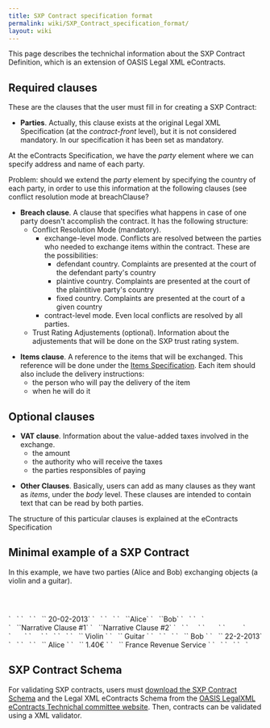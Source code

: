 ```yaml
---
title: SXP Contract specification format
permalink: wiki/SXP_Contract_specification_format/
layout: wiki
---
```


This page describes the technichal information about the SXP Contract
Definition, which is an extension of OASIS Legal XML eContracts.

Required clauses
----------------

These are the clauses that the user must fill in for creating a SXP
Contract:

-   **Parties**. Actually, this clause exists at the original Legal XML
    Specification (at the *contract-front* level), but it is not
    considered mandatory. In our specification it has been set
    as mandatory.

At the eContracts Specification, we have the *party* element where we
can specify address and name of each party.

Problem: should we extend the *party* element by specifying the country
of each party, in order to use this information at the following clauses
(see conflict resolution mode at breachClause?

-   **Breach clause**. A clause that specifies what happens in case of
    one party doesn't accomplish the contract. It has the following
    structure:
    -   Conflict Resolution Mode (mandatory).
        -   exchange-level mode. Conflicts are resolved between the
            parties who needed to exchange items within the contract.
            These are the possibilities:
            -   defendant country. Complaints are presented at the court
                of the defendant party's country
            -   plaintive country. Complaints are presented at the court
                of the plaintitive party's country
            -   fixed country. Complaints are presented at the court of
                a given country
        -   contract-level mode. Even local conflicts are resolved by
            all parties.
    -   Trust Rating Adjustements (optional). Information about the
        adjustements that will be done on the SXP trust rating system.

<!-- -->

-   **Items clause**. A reference to the items that will be exchanged.
    This reference will be done under the [Items
    Specification](/wiki/Items_Specification "wikilink"). Each item should
    also include the delivery instructions:
    -   the person who will pay the delivery of the item
    -   when he will do it

Optional clauses
----------------

-   **VAT clause**. Information about the value-added taxes involved in
    the exchange.
    -   the amount
    -   the authority who will receive the taxes
    -   the parties responsibles of paying

<!-- -->

-   **Other Clauses**. Basically, users can add as many clauses as they
    want as *items*, under the *body* level. These clauses are intended
    to contain text that can be read by both parties.

The structure of this particular clauses is explained at the eContracts
Specification

Minimal example of a SXP Contract
---------------------------------

In this example, we have two parties (Alice and Bob) exchanging objects
(a violin and a guitar).

<?xml version="1.0"?>
`  `<contract xmlns="urn:oasis:names:tc:eContracts:1:0"
    xmlns:xsi="http://www.w3.org/2001/XMLSchema-instance"
    xmlns:sxp="http://secure-exchange-protocols.org/index.php?title=SXP_Contract"
    xsi:schemaLocation="urn:oasis:names:tc:eContracts:1:0 SXPContract.xsd">  
`   `

<title>
<text>Contract between Alice and Bob</text>

</title>
`   `<contract-front>  
`   `<date-block>  
`   `<date>` 20-02-2013`</date>  
`   `</date-block>  
`   `<parties>  
`   `<party>`Alice`</party>  
`   `<party>`Bob`</party>  
`   `</parties>  
`   `</contract-front>

<body>
`   `<item><block><text>`Narrative Clause #1`</text></block></item>  
`   `<item><block><text>`Narrative Clause #2`</text></block></item>  
`   `<breachClause>  
`     `<conflictResolutionMode>  
`       `<exchange-level>  
`         `<defendantCountry/>  
`       `</exchange-level>  
`     `</conflictResolutionMode>  
`   `</breachClause>  
`   `<objects>  
`   `<object>` Violin `</object>  
`   `<object>` Guitar `</object>  
`   `</objects>  
`   `<deliveryClause>  
`   `<party>` Bob `</party>  
`   `<date>` 22-2-2013`</date>  
`   `</deliveryClause>  
`   `<vatClause>  
`   `<party>` Alice `</party>  
`   `<amount>` 1.40€ `</amount>  
`   `<authority>` France Revenue Service `</authority>  
`   `</vatClause>  
`   `

</body>
`   `</contract>

SXP Contract Schema
-------------------

For validating SXP contracts, users must [download the SXP Contract
Schema](https://docs.google.com/file/d/0B4JKZAq0izyxTFl4b0dZX1FXRUk/edit?usp=sharing)
and the Legal XML eContracts Schema from the [OASIS LegalXML eContracts
Technichal committee
website](https://www.oasis-open.org/committees/tc_home.php?wg_abbrev=legalxml-econtracts).
Then, contracts can be validated using a XML validator.
